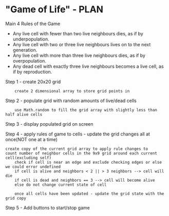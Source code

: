 # "Game of Life" - PLAN

Main 4 Rules of the Game

- Any live cell with fewer than two live neighbours dies, as if by underpopulation.
- Any live cell with two or three live neighbours lives on to the next generation.
- Any live cell with more than three live neighbours dies, as if by overpopulation.
- Any dead cell with exactly three live neighbours becomes a live cell, as if by reproduction.

Step 1 - create 20x20 grid

        create 2 dimensional array to store grid points in

Step 2 - populate grid with random amounts of live/dead cells

        use Math.random to fill the grid array with slightly less than half alive cells

Step 3 - display populated grid on screen

Step 4 - apply rules of game to cells - update the grid changes all at once(NOT one at a time)

    create copy of the current grid array to apply rule changes to
    count number of neighbor cells in the 9x9 grid around each current cell(excluding self)
        check if cell is near an edge and exclude checking edges or else we could error undefined
        if cell is alive and neighbors < 2 || > 3 neighbors --> cell will die
        if cell is dead and neighbors == 3 --> cell will become alive
        else do not change current state of cell

        once all cells have been updated - update the grid state with the grid copy

Step 5 - Add buttons to start/stop game
